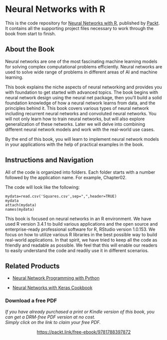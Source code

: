 


# Neural Networks with R
This is the code repository for [Neural Networks with R](https://www.packtpub.com/big-data-and-business-intelligence/neural-networks-r?utm_source=github&utm_medium=repository&utm_campaign=9781788397872), published by [Packt](https://www.packtpub.com/?utm_source=github). It contains all the supporting project files necessary to work through the book from start to finish.
## About the Book
Neural networks are one of the most fascinating machine learning models for solving complex computational problems efficiently. Neural networks are used to solve wide range of problems in different areas of AI and machine learning.

This book explains the niche aspects of neural networking and provides you with foundation to get started with advanced topics. The book begins with neural network design using the neural net package, then you’ll build a solid foundation knowledge of how a neural network learns from data, and the principles behind it. This book covers various types of neural network including recurrent neural networks and convoluted neural networks. You will not only learn how to train neural networks, but will also explore generalization of these networks. Later we will delve into combining different neural network models and work with the real-world use cases.

By the end of this book, you will learn to implement neural network models in your applications with the help of practical examples in the book.
## Instructions and Navigation
All of the code is organized into folders. Each folder starts with a number followed by the application name. For example, Chapter02.



The code will look like the following:
```
mydata=read.csv('Squares.csv',sep=",",header=TRUE)
mydata
attach(mydata)
names(mydata)
```

This book is focused on neural networks in an R environment. We have used R version 3.4.1 to build various applications and the open source and enterprise-ready professional software for R, RStudio version 1.0.153. We focus on how to utilize various R libraries in the best possible way to build real-world applications. In that spirit, we have tried to keep all the code as friendly and readable as possible. We feel that this will enable our readers to easily understand the code and readily use it in different scenarios.

## Related Products
* [Neural Network Programming with Python](https://www.packtpub.com/big-data-and-business-intelligence/neural-network-programming-python?utm_source=github&utm_medium=repository&utm_campaign=9781784398217)

* [Neural Networks with Keras Cookbook](https://www.packtpub.com/big-data-and-business-intelligence/neural-networks-keras-cookbook?utm_source=github&utm_medium=repository&utm_campaign=9781789346640)


### Download a free PDF

 <i>If you have already purchased a print or Kindle version of this book, you can get a DRM-free PDF version at no cost.<br>Simply click on the link to claim your free PDF.</i>
<p align="center"> <a href="https://packt.link/free-ebook/9781788397872">https://packt.link/free-ebook/9781788397872 </a> </p>